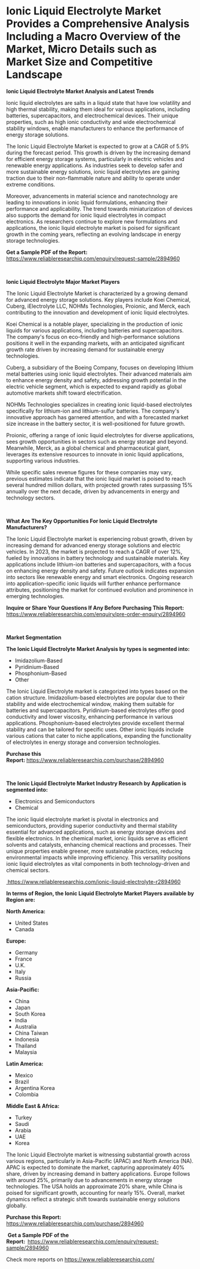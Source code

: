 <p><h1>Ionic Liquid Electrolyte Market Provides a Comprehensive Analysis Including a Macro Overview of the Market, Micro Details such as Market Size and Competitive Landscape</h1></p><p><strong>Ionic Liquid Electrolyte Market Analysis and Latest Trends</strong></p>
<p><p>Ionic liquid electrolytes are salts in a liquid state that have low volatility and high thermal stability, making them ideal for various applications, including batteries, supercapacitors, and electrochemical devices. Their unique properties, such as high ionic conductivity and wide electrochemical stability windows, enable manufacturers to enhance the performance of energy storage solutions.</p><p>The Ionic Liquid Electrolyte Market is expected to grow at a CAGR of 5.9% during the forecast period. This growth is driven by the increasing demand for efficient energy storage systems, particularly in electric vehicles and renewable energy applications. As industries seek to develop safer and more sustainable energy solutions, ionic liquid electrolytes are gaining traction due to their non-flammable nature and ability to operate under extreme conditions.</p><p>Moreover, advancements in material science and nanotechnology are leading to innovations in ionic liquid formulations, enhancing their performance and applicability. The trend towards miniaturization of devices also supports the demand for ionic liquid electrolytes in compact electronics. As researchers continue to explore new formulations and applications, the ionic liquid electrolyte market is poised for significant growth in the coming years, reflecting an evolving landscape in energy storage technologies.</p></p>
<p><strong>Get a Sample PDF of the Report:&nbsp;</strong> <a href="https://www.reliableresearchiq.com/enquiry/request-sample/2894960?utm_campaign=3444&utm_medium=2&utm_source=Github&utm_content=ia&utm_term=15032025&utm_id=ionic-liquid-electrolyte">https://www.reliableresearchiq.com/enquiry/request-sample/2894960</a></p>
<p>&nbsp;</p>
<p><strong>Ionic Liquid Electrolyte Major Market Players</strong></p>
<p><p>The Ionic Liquid Electrolyte Market is characterized by a growing demand for advanced energy storage solutions. Key players include Koei Chemical, Cuberg, iElectrolyte LLC, NOHMs Technologies, Proionic, and Merck, each contributing to the innovation and development of ionic liquid electrolytes.</p><p>Koei Chemical is a notable player, specializing in the production of ionic liquids for various applications, including batteries and supercapacitors. The company's focus on eco-friendly and high-performance solutions positions it well in the expanding markets, with an anticipated significant growth rate driven by increasing demand for sustainable energy technologies.</p><p>Cuberg, a subsidiary of the Boeing Company, focuses on developing lithium metal batteries using ionic liquid electrolytes. Their advanced materials aim to enhance energy density and safety, addressing growth potential in the electric vehicle segment, which is expected to expand rapidly as global automotive markets shift toward electrification.</p><p>NOHMs Technologies specializes in creating ionic liquid-based electrolytes specifically for lithium-ion and lithium-sulfur batteries. The company's innovative approach has garnered attention, and with a forecasted market size increase in the battery sector, it is well-positioned for future growth.</p><p>Proionic, offering a range of ionic liquid electrolytes for diverse applications, sees growth opportunities in sectors such as energy storage and beyond. Meanwhile, Merck, as a global chemical and pharmaceutical giant, leverages its extensive resources to innovate in ionic liquid applications, supporting various industries.</p><p>While specific sales revenue figures for these companies may vary, previous estimates indicate that the ionic liquid market is poised to reach several hundred million dollars, with projected growth rates surpassing 15% annually over the next decade, driven by advancements in energy and technology sectors.</p></p>
<p>&nbsp;</p>
<p><strong>What Are The Key Opportunities For Ionic Liquid Electrolyte Manufacturers?</strong></p>
<p><p>The Ionic Liquid Electrolyte market is experiencing robust growth, driven by increasing demand for advanced energy storage solutions and electric vehicles. In 2023, the market is projected to reach a CAGR of over 12%, fueled by innovations in battery technology and sustainable materials. Key applications include lithium-ion batteries and supercapacitors, with a focus on enhancing energy density and safety. Future outlook indicates expansion into sectors like renewable energy and smart electronics. Ongoing research into application-specific ionic liquids will further enhance performance attributes, positioning the market for continued evolution and prominence in emerging technologies.</p></p>
<p><strong>Inquire or Share Your Questions If Any Before Purchasing This Report:</strong> <a href="https://www.reliableresearchiq.com/enquiry/pre-order-enquiry/2894960?utm_campaign=3444&utm_medium=2&utm_source=Github&utm_content=ia&utm_term=15032025&utm_id=ionic-liquid-electrolyte">https://www.reliableresearchiq.com/enquiry/pre-order-enquiry/2894960</a></p>
<p>&nbsp;</p>
<p><strong>Market Segmentation</strong></p>
<p><strong>The Ionic Liquid Electrolyte Market Analysis by types is segmented into:</strong></p>
<p><ul><li>Imidazolium-Based</li><li>Pyridinium-Based</li><li>Phosphonium-Based</li><li>Other</li></ul></p>
<p><p>The Ionic Liquid Electrolyte market is categorized into types based on the cation structure. Imidazolium-based electrolytes are popular due to their stability and wide electrochemical window, making them suitable for batteries and supercapacitors. Pyridinium-based electrolytes offer good conductivity and lower viscosity, enhancing performance in various applications. Phosphonium-based electrolytes provide excellent thermal stability and can be tailored for specific uses. Other ionic liquids include various cations that cater to niche applications, expanding the functionality of electrolytes in energy storage and conversion technologies.</p></p>
<p><strong>Purchase this Report:&nbsp;</strong><a href="https://www.reliableresearchiq.com/purchase/2894960?utm_campaign=3444&utm_medium=2&utm_source=Github&utm_content=ia&utm_term=15032025&utm_id=ionic-liquid-electrolyte">https://www.reliableresearchiq.com/purchase/2894960</a></p>
<p>&nbsp;</p>
<p><strong>The Ionic Liquid Electrolyte Market Industry Research by Application is segmented into:</strong></p>
<p><ul><li>Electronics and Semiconductors</li><li>Chemical</li></ul></p>
<p><p>The ionic liquid electrolyte market is pivotal in electronics and semiconductors, providing superior conductivity and thermal stability essential for advanced applications, such as energy storage devices and flexible electronics. In the chemical market, ionic liquids serve as efficient solvents and catalysts, enhancing chemical reactions and processes. Their unique properties enable greener, more sustainable practices, reducing environmental impacts while improving efficiency. This versatility positions ionic liquid electrolytes as vital components in both technology-driven and chemical sectors.</p></p>
<p><a href="https://www.reliableresearchiq.com/ionic-liquid-electrolyte-r2894960?utm_campaign=3444&utm_medium=2&utm_source=Github&utm_content=ia&utm_term=15032025&utm_id=ionic-liquid-electrolyte">&nbsp;https://www.reliableresearchiq.com/ionic-liquid-electrolyte-r2894960</a></p>
<p><strong>In terms of Region, the Ionic Liquid Electrolyte Market Players available by Region are:</strong></p>
<p>
    <p> <strong> North America: </strong>
        <ul>
            <li>United States</li>
            <li>Canada</li>
        </ul>
        </p> 
    <p> <strong> Europe: </strong>
        <ul>
            <li>Germany</li>
            <li>France</li>
            <li>U.K.</li>
            <li>Italy</li>
            <li>Russia</li>
        </ul>
        </p> 
    <p> <strong> Asia-Pacific: </strong>
        <ul>
            <li>China</li>
            <li>Japan</li>
            <li>South Korea</li>
            <li>India</li>
            <li>Australia</li>
            <li>China Taiwan</li>
            <li>Indonesia</li>
            <li>Thailand</li>
            <li>Malaysia</li>
        </ul>
        </p> 
    <p> <strong> Latin America: </strong>
        <ul>
            <li>Mexico</li>
            <li>Brazil</li>
            <li>Argentina Korea</li>
            <li>Colombia</li>
        </ul>
        </p> 
    <p> <strong> Middle East & Africa: </strong>
        <ul>
            <li>Turkey</li>
            <li>Saudi</li>
            <li>Arabia</li>
            <li>UAE</li>
            <li>Korea</li>
        </ul>
    </p>
    </p>
<p><p>The Ionic Liquid Electrolyte market is witnessing substantial growth across various regions, particularly in Asia-Pacific (APAC) and North America (NA). APAC is expected to dominate the market, capturing approximately 40% share, driven by increasing demand in battery applications. Europe follows with around 25%, primarily due to advancements in energy storage technologies. The USA holds an approximate 20% share, while China is poised for significant growth, accounting for nearly 15%. Overall, market dynamics reflect a strategic shift towards sustainable energy solutions globally.</p></p>
<p><strong>Purchase this Report: </strong><a href="https://www.reliableresearchiq.com/purchase/2894960?utm_campaign=3444&utm_medium=2&utm_source=Github&utm_content=ia&utm_term=15032025&utm_id=ionic-liquid-electrolyte">https://www.reliableresearchiq.com/purchase/2894960</a></p>
<p>&nbsp;<strong>Get a Sample PDF of the Report:&nbsp;&nbsp;</strong><a href="https://www.reliableresearchiq.com/enquiry/request-sample/2894960?utm_campaign=3444&utm_medium=2&utm_source=Github&utm_content=ia&utm_term=15032025&utm_id=ionic-liquid-electrolyte">https://www.reliableresearchiq.com/enquiry/request-sample/2894960</a></p>
<p><strong></strong></p>
<p>Check more reports on <a href="https://www.reliableresearchiq.com/?utm_campaign=3444&utm_medium=2&utm_source=Github&utm_content=ia&utm_term=15032025&utm_id=ionic-liquid-electrolyte">https://www.reliableresearchiq.com/</a></p>